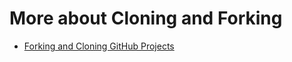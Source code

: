 # More about Cloning and Forking

- [Forking and Cloning GitHub Projects](https://cf-courses-data.s3.us.cloud-object-storage.appdomain.cloud/IBM-CD0131EN-SkillsNetwork/labs/reading-fork-clone/instructions.md.html?origin=www.coursera.org)